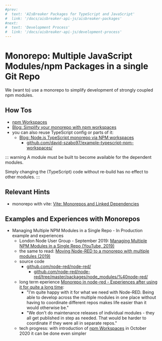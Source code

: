 ```yaml
---
#prev:
#  text: 'AIsBreaker Packages for TypeScript and JavaScript'
#  link: '/docs/aisbreaker-api-js/aisbreaker-packages'
#next:
#  text: 'Development Process'
#  link: '/docs/aisbreaker-api-js/development-process'
---
```



Monorepo: Multiple JavaScript Modules/npm Packages in a single Git Repo
=======================================================================

We (want to) use a monorepo to simplify development of strongly coupled npm modules.


How Tos
-------
- [npm Workspaces](https://docs.npmjs.com/cli/v9/using-npm/workspaces)
- [Blog: Simplify your monorepo with npm workspaces](https://dev.to/limal/simplify-your-monorepo-with-npm-7-workspaces-5gmj)
- you can also reuse TypeScript config or parts of it:
  - [Blog: Node.js TypeScript monorepo via NPM workspaces](https://daveiscoding.com/nodejs-typescript-monorepo-via-npm-workspaces)
    - [github.com/david-szabo97/example-typescript-npm-workspaces/](https://github.com/david-szabo97/example-typescript-npm-workspaces)


::: warning
A module must be built to become available for the dependent modules.

Simply changing the (TypeScript) code without re-build has no effect to other modules.
:::

Relevant Hints
--------------
- monorepo with vite: [Vite: Monorepos and Linked Dependencies](https://vitejs.dev/guide/dep-pre-bundling.html#monorepos-and-linked-dependencies)


Examples and Experiences with Monorepos
---------------------------------------
- Managing Multiple NPM Modules in a Single Repo - In Production example and experiences
  - London Node User Group - September 2019: [Managing Multiple NPM Modules in a Single Repo (YouTube, 2019)](https://www.youtube.com/watch?v=PzSHkF-adbk)
  - the same to read: [Moving Node-RED to a monorepo with multiple modules (2019)](https://knolleary.net/2019/03/21/moving-node-red-to-a-monorepo/)
  - source code
    - [github.com/node-red/node-red/](https://github.com/node-red/node-red/)
      - [github.com/node-red/node-red/tree/master/packages/node_modules/%40node-red/](https://github.com/node-red/node-red/tree/master/packages/node_modules/%40node-red/)
  - long term eperience [Monorepo in node-red - Experiences after using it for quite a long time](https://discourse.nodered.org/t/monorepo-in-node-red-what-are-your-experiences-after-using-it-for-quite-a-long-time/79399/2): 
    - "I'm quite happy with it for what we need with Node-RED. Being able to develop across the multiple modules in one place without having to coordinate different repos makes life easier than it would otherwise be."
    - "We don't do maintenance releases of individual modules - they all get published in step as needed. That would be harder to coordinate if they were all in separate repos."
  - tech progress: with introduction of [npm Workspaces](https://docs.npmjs.com/cli/v9/using-npm/workspaces) in October 2020 it can be done even simpler

